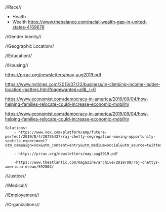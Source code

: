 //Race// 
- Health
 - Wealth
https://www.thebalance.com/racial-wealth-gap-in-united-states-4169678

//Gender Idenity//

//Geographic Location//

//Education//

//Housing//

https://prrac.org/newsletters/may-aug2019.pdf

https://www.nytimes.com/2013/07/22/business/in-climbing-income-ladder-location-matters.html?pagewanted=all&_r=0

https://www.economist.com/democracy-in-america/2019/09/04/how-helping-families-relocate-could-increase-economic-mobility

https://www.economist.com/democracy-in-america/2019/09/04/how-helping-families-relocate-could-increase-economic-mobility

    Solutions:
        - https://www.vox.com/platform/amp/future-perfect/2019/8/4/20726427/raj-chetty-segregation-moving-opportunity-seattle-experiment?utm_campaign=vox&utm_content=entry&utm_medium=social&utm_source=twitter&__twitter_impression=true

        - https://prrac.org/newsletters/may-aug2019.pdf

        -https://www.theatlantic.com/magazine/archive/2019/08/raj-chettys-american-dream/592804/

//Justice//


//Medical//


//Employement//



//Organizations//



